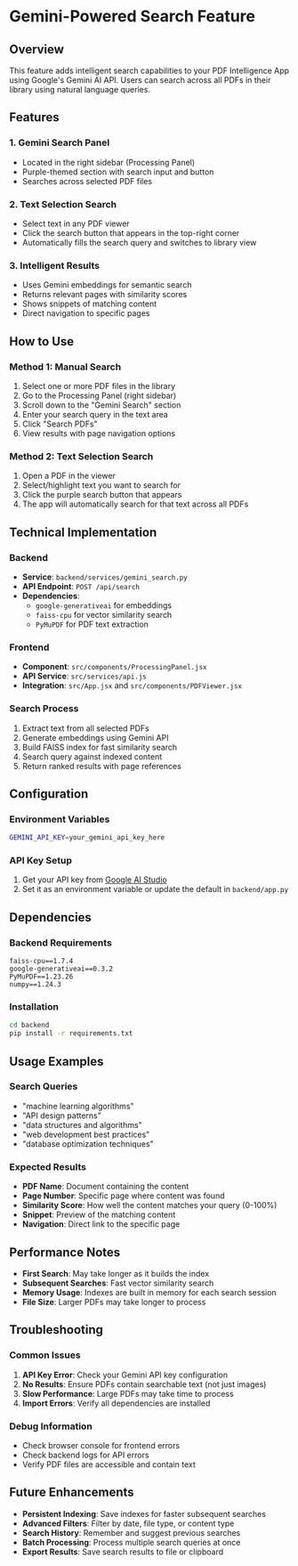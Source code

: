 # Gemini-Powered Search Feature

## Overview
This feature adds intelligent search capabilities to your PDF Intelligence App using Google's Gemini AI API. Users can search across all PDFs in their library using natural language queries.

## Features

### 1. **Gemini Search Panel**
- Located in the right sidebar (Processing Panel)
- Purple-themed section with search input and button
- Searches across selected PDF files

### 2. **Text Selection Search**
- Select text in any PDF viewer
- Click the search button that appears in the top-right corner
- Automatically fills the search query and switches to library view

### 3. **Intelligent Results**
- Uses Gemini embeddings for semantic search
- Returns relevant pages with similarity scores
- Shows snippets of matching content
- Direct navigation to specific pages

## How to Use

### Method 1: Manual Search
1. Select one or more PDF files in the library
2. Go to the Processing Panel (right sidebar)
3. Scroll down to the "Gemini Search" section
4. Enter your search query in the text area
5. Click "Search PDFs"
6. View results with page navigation options

### Method 2: Text Selection Search
1. Open a PDF in the viewer
2. Select/highlight text you want to search for
3. Click the purple search button that appears
4. The app will automatically search for that text across all PDFs

## Technical Implementation

### Backend
- **Service**: `backend/services/gemini_search.py`
- **API Endpoint**: `POST /api/search`
- **Dependencies**: 
  - `google-generativeai` for embeddings
  - `faiss-cpu` for vector similarity search
  - `PyMuPDF` for PDF text extraction

### Frontend
- **Component**: `src/components/ProcessingPanel.jsx`
- **API Service**: `src/services/api.js`
- **Integration**: `src/App.jsx` and `src/components/PDFViewer.jsx`

### Search Process
1. Extract text from all selected PDFs
2. Generate embeddings using Gemini API
3. Build FAISS index for fast similarity search
4. Search query against indexed content
5. Return ranked results with page references

## Configuration

### Environment Variables
```bash
GEMINI_API_KEY=your_gemini_api_key_here
```

### API Key Setup
1. Get your API key from [Google AI Studio](https://makersuite.google.com/app/apikey)
2. Set it as an environment variable or update the default in `backend/app.py`

## Dependencies

### Backend Requirements
```
faiss-cpu==1.7.4
google-generativeai==0.3.2
PyMuPDF==1.23.26
numpy==1.24.3
```

### Installation
```bash
cd backend
pip install -r requirements.txt
```

## Usage Examples

### Search Queries
- "machine learning algorithms"
- "API design patterns"
- "data structures and algorithms"
- "web development best practices"
- "database optimization techniques"

### Expected Results
- **PDF Name**: Document containing the content
- **Page Number**: Specific page where content was found
- **Similarity Score**: How well the content matches your query (0-100%)
- **Snippet**: Preview of the matching content
- **Navigation**: Direct link to the specific page

## Performance Notes

- **First Search**: May take longer as it builds the index
- **Subsequent Searches**: Fast vector similarity search
- **Memory Usage**: Indexes are built in memory for each search session
- **File Size**: Larger PDFs may take longer to process

## Troubleshooting

### Common Issues
1. **API Key Error**: Check your Gemini API key configuration
2. **No Results**: Ensure PDFs contain searchable text (not just images)
3. **Slow Performance**: Large PDFs may take time to process
4. **Import Errors**: Verify all dependencies are installed

### Debug Information
- Check browser console for frontend errors
- Check backend logs for API errors
- Verify PDF files are accessible and contain text

## Future Enhancements

- **Persistent Indexing**: Save indexes for faster subsequent searches
- **Advanced Filters**: Filter by date, file type, or content type
- **Search History**: Remember and suggest previous searches
- **Batch Processing**: Process multiple search queries at once
- **Export Results**: Save search results to file or clipboard
